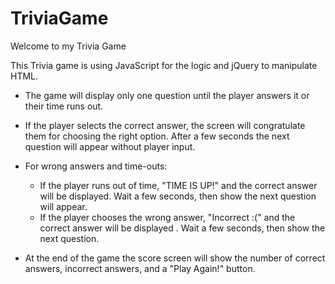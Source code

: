 # TriviaGame


Welcome to my Trivia Game

This Trivia game is using JavaScript for the logic and jQuery to manipulate HTML.

* The game will display only one question until the player answers it or their time runs out.

* If the player selects the correct answer, the screen will congratulate them for choosing the right option. After a few seconds the next question will appear without player input.

* For wrong answers and time-outs:

  * If the player runs out of time, "TIME IS UP!" and the correct answer will be displayed. Wait a few seconds, then show the next question will appear.
  * If the player chooses the wrong answer, "Incorrect :(" and the correct answer will be displayed . Wait a few seconds, then show the next question.

* At the end of the game the score screen will show the number of correct answers, incorrect answers, and a "Play Again!" button.